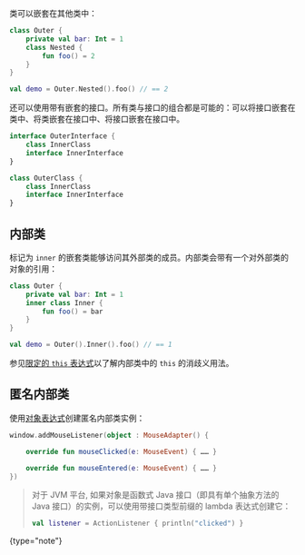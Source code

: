 [//]: # (title: 嵌套类与内部类)

类可以嵌套在其他类中：

```kotlin
class Outer {
    private val bar: Int = 1
    class Nested {
        fun foo() = 2
    }
}

val demo = Outer.Nested().foo() // == 2
```

还可以使用带有嵌套的接口。所有类与接口的组合都是可能的：可以将接口嵌套<!--
-->在类中、将类嵌套在接口中、将接口嵌套在接口中。

```kotlin
interface OuterInterface {
    class InnerClass
    interface InnerInterface
}

class OuterClass {
    class InnerClass
    interface InnerInterface
}
```

## 内部类

标记为 `inner` 的嵌套类能够访问其外部类的成员。内部类会带有一个对外部类的对象的引用：

```kotlin
class Outer {
    private val bar: Int = 1
    inner class Inner {
        fun foo() = bar
    }
}

val demo = Outer().Inner().foo() // == 1
```

参见[限定的 `this` 表达式](this-expressions.md)以了解内部类中的 `this` 的消歧义用法。

## 匿名内部类

使用[对象表达式](object-declarations.md#对象表达式)创建匿名内部类实例：

```kotlin
window.addMouseListener(object : MouseAdapter() {

    override fun mouseClicked(e: MouseEvent) { …… }

    override fun mouseEntered(e: MouseEvent) { …… }
})
```

> 对于 JVM 平台, 如果对象是函数式 Java 接口（即具有单个抽象方法的
> Java 接口）的实例，可以使用带接口类型前缀的 lambda 表达式创建它：
>
>```kotlin
> val listener = ActionListener { println("clicked") }
> ```
>
{type="note"}

